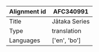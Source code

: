 |Alignment id | AFC340991
| --- | --- 
|Title | Jātaka Series 
|Type | translation
|Languages | ['en', 'bo']